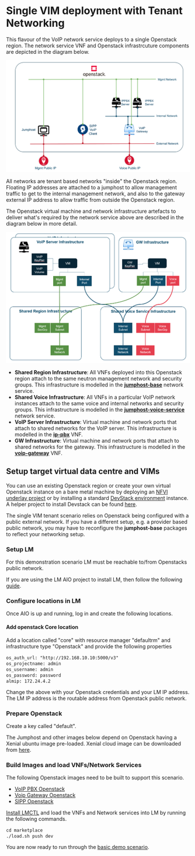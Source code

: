 # Single VIM deployment with Tenant Networking

This flavour of the VoIP network service deploys to a single Openstack region. The network service VNF and Openstack infrastrcuture components are depicted in the diagram below. 

![VoIP Service](/docs/images/basic-voip.PNG)

All networks are tenant based networks "inside" the Openstack region. Floating IP addresses are attached to a jumphost to allow management traffic to get to the internal management network, and also to the gateway external IP address to allow traffic from outside the Openstack region. 

The Openstack virtual machine and network infrastructure artefacts to deliver what's required by the network service above are described in the diagram below in more detail.

![OpenStack Infrastructure](/docs/images/basic-openstack.PNG)

* **Shared Region Infrastructure**: All VNFs deployed into this Openstack region attach to the same neutron management network and security groups. This infrastructure is modelled in the [**jumphost-base**](/network-services/jumphost-base/Readme.md) network service. 
* **Shared Voice Infrastructure**: All VNFs in a particular VoIP network instances attach to the same voice and internal networks and security groups. This infrastructure is modelled in the [**jumphost-voice-service**](/network-services/jumphost-voice-service/Readme.md) network service. 
* **VoIP Server Infrastructure**: Virtual machine and network ports that attach to shared networks for the VoIP server. This infrastructure is modelled in the [**ip-pbx**](/vnfs/ip-pbx/Readme.md) VNF.
* **GW Infrastructure**: Virtual machine and network ports that attach to shared networks for the gateway. This infrastructure is modelled in the [**voip-gateway**](/vnfs/voip-gateway/Readme.md) VNF. 

## Setup target virtual data centre and VIMs

You can use an existing Openstack region or create your own virtual Openstack instance on a bare metal machine by deploying an [NFVI underlay project](https://github.com/accanto-systems/nfvi-environment) or by installing a standard [DevStack environment](https://docs.openstack.org/devstack/latest/) instance. A helper project to install Devstack can be found [here](https://github.com/accanto-systems/devstack-environment). 

The single VIM tenant scenario relies on Openstack being configured with a public external network. If you have a different setup, e.g. a provider based public network, you may have to reconfigure the **jumphost-base** packages to reflect your networking setup. 

### Setup LM

For this demonstration scenario LM must be reachable to/from Openstacks public network.

If you are using the LM AIO project to install LM, then follow the following [guide](/docs/install-AIO.md). 

### Configure locations in LM

Once AIO is up and running, log in and create the following locations. 

#### Add openstack Core location

Add a location called "core" with resource manager "defaultrm" and infrastructure type "Openstack" and provide the following properties

```
os_auth_url: "http://192.168.10.10:5000/v3"
os_projectname: admin
os_username: admin
os_password: password
almip: 172.24.4.2
```

Change the above with your Openstack credentials and your LM IP address. The LM IP address is the routable address from Openstack public network. 

### Prepare Openstack

Create a key called "default".

The Jumphost and other images below depend on Openstack having a Xenial ubuntu image pre-loaded. Xenial cloud image can be downloaded from [here](https://cloud-images.ubuntu.com/xenial/current/xenial-server-cloudimg-amd64-disk1.img).

### Build Images and load VNFs/Network Services

The following Openstack images need to be built to support this scenario. 
* [VoIP PBX Openstack](/vnfs/ip-pbx/VNFCs/asterisk-vnfc/VDUs/packer/openstack/Readme.md)
* [Voip Gateway Openstack](/vnfs/voip-gateway/VNFCs/kamailio-vnfc/VDUs/packer/openstack/Readme.md)
* [SIPP Openstack](/vnfs/sip-performance/VNFCs/sipp-vnfc/VDUs/packer/openstack/Readme.md)

[Install LMCTL](/docs/install-lmctl.md) and load the VNFs and Network services into LM by running the following commands. 

```
cd marketplace
./load.sh push dev
```

You are now ready to run through the [basic demo scenario](/docs/basic-demo.md). 